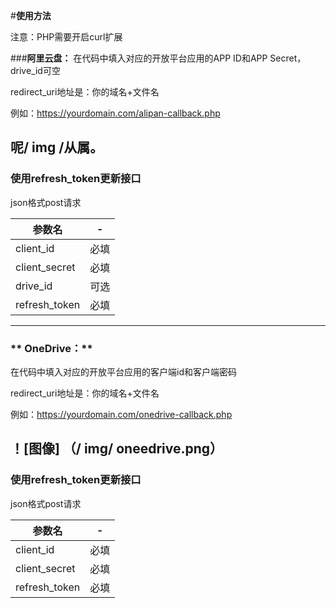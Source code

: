 #**使用方法** 

注意：PHP需要开启curl扩展

###**阿里云盘：** 
在代码中填入对应的开放平台应用的APP ID和APP Secret，drive_id可空

redirect_uri地址是：你的域名+文件名

例如：https://yourdomain.com/alipan-callback.php

呢/ img /从属。
---
### 使用refresh_token更新接口
json格式post请求

| 参数名| -|
| -------- | ----------- |
| client_id| 必填|
| client_secret|  必填|
| drive_id| 可选|
| refresh_token| 必填|
---
### ** OneDrive：**
在代码中填入对应的开放平台应用的客户端id和客户端密码

redirect_uri地址是：你的域名+文件名

例如：https://yourdomain.com/onedrive-callback.php

！[图像] （/ img/ oneedrive.png）
---
### 使用refresh_token更新接口
json格式post请求

| 参数名| -|
| -------- | --------- |
| client_id| 必填|
| client_secret|  必填|
| refresh_token| 必填|
